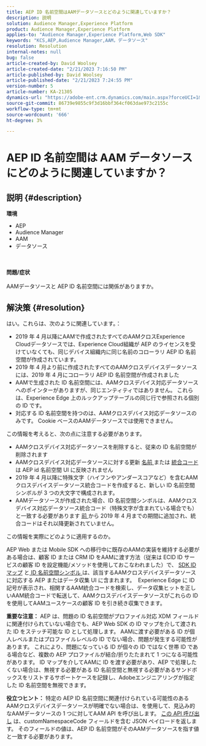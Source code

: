 ```yaml
---
title: AEP ID 名前空間はAAMデータソースとどのように関連していますか？
description: 説明
solution: Audience Manager,Experience Platform
product: Audience Manager,Experience Platform
applies-to: "Audience Manager,Experience Platform,Web SDK"
keywords: "KCS,AEP,Audience Manager,AAM，データソース"
resolution: Resolution
internal-notes: null
bug: false
article-created-by: David Woolsey
article-created-date: "2/21/2023 7:16:50 PM"
article-published-by: David Woolsey
article-published-date: "2/21/2023 7:24:55 PM"
version-number: 5
article-number: KA-21305
dynamics-url: "https://adobe-ent.crm.dynamics.com/main.aspx?forceUCI=1&pagetype=entityrecord&etn=knowledgearticle&id=56ef2348-1cb2-ed11-83fe-6045bd006e5a"
source-git-commit: 86739e9855c9f3d16bbf364cf063dae973c2155c
workflow-type: tm+mt
source-wordcount: '666'
ht-degree: 3%

---
```


# AEP ID 名前空間は AAM データソースにどのように関連していますか？

## 説明 {#description}

<b>環境</b>
- AEP
- Audience Manager
- AAM
- データソース

<br> <br><b>問題/症状</b><br> <br>AAMデータソースと AEP ID 名前空間には関係がありますか。

## 解決策 {#resolution}


はい。これらは、次のように関連しています。：

- 2019 年 4 月以降にAAMで作成されたすべてのAAMクロスExperience Cloudデータソースでは、Experience Cloud組織が AEP のライセンスを受けていなくても、同じデバイス組織内に同じ名前のコローラリ AEP ID 名前空間が作成されています。
- 2019 年 4 月より前に作成されたすべてのAAMクロスデバイスデータソースには、2019 年 4 月にコローラリ AEP ID 名前空間が作成されました
- AAMで生成された ID 名前空間には、AAMクロスデバイス対応データソースへのポインターがありますが、同じエンティティではありません。 これらは、Experience Edge 上のルックアップテーブルの同じ行で参照される個別の ID です。
- 対応する ID 名前空間を持つのは、AAMクロスデバイス対応データソースのみです。 Cookie ベースのAAMデータソースでは使用できません。


この情報を考えると、次の点に注意する必要があります。

- AAMクロスデバイス対応データソースを削除すると、従来の ID 名前空間が削除されます
- AAMクロスデバイス対応データソースに対する更新 <u>名前 </u>または <u>統合コード</u> は AEP id 名前空間 UI に反映されません
- 2019 年 4 月以降に特殊文字（ハイフンやアンダースコアなど）を含むAAMクロスデバイスデータソース統合コードを作成すると、新しい ID 名前空間シンボルが 3 つの大文字で構成されます。
- AAMデータソースが作成された場合、ID 名前空間シンボルは、AAMクロスデバイス対応データソース統合コード（特殊文字が含まれている場合でも）と一致する必要があります <u>前 </u>から 2019 年 4 月までの期間に追加され、統合コードはそれ以降更新されていません。


この情報を実際にどのように適用するのか。

AEP Web または Mobile SDK への移行中に既存のAAMの実装を維持する必要がある場合は、顧客 ID または CRM ID をAAMに渡す方法（従来は ECID ID サービスの顧客 ID を設定機能/メソッドを使用しておこなわれました）で、 [SDK ID マップ](https://experienceleague.adobe.com/docs/experience-platform/edge/identity/overview.html?lang=en) と<u> ID 名前空間シンボル </u>は、該当するAAMクロスデバイスデータソースに対応する AEP またはデータ収集 UI に含まれます。  Experience Edge に ID 記号が表示され、相関するAAM統合コードを検索し、データ収集ヒットを正しいAAM統合コードで転送して、AAMクロスデバイスデータソースがこれらの ID を使用してAAMユースケースの顧客 ID を引き続き収集できます。

<b>重要な注意：</b> AEP は、問題の ID 名前空間がプロファイル対応 XDM フィールドに関連付けられていない場合でも、AEP Web SDK の ID マップを介して渡された ID をステッチ可能な ID として処理します。 AAMに渡す必要がある ID が個人レベルまたはプロファイルレベルの ID でない場合、問題が発生する可能性があります。 これにより、問題になっている ID が個々の ID ではなく世帯 ID である場合など、複数の AEP プロファイルが結合/折りたたまれて 1 つになる可能性があります。 ID マップを介してAAMに ID を渡す必要があり、AEP で処理したくない場合は、無視する必要がある ID 名前空間と無視する必要があるサンドボックスをリストするサポートケースを記録し、Adobeエンジニアリングが指定した ID 名前空間を無視できます。

<b>役立つヒント：</b> 特定の AEP ID 名前空間に関連付けられている可能性のあるAAMクロスデバイスデータソースが明確でない場合は、を使用して、見込み的なAAMデータソースの 1 つに対してAAM API を呼び出します。 [この API 呼び出し](https://vhttps://bank.demdex.com/portal/swagger/index.html#/Data%20Source%20API/get_datasources__dataSourceId_) は、customNamespaceCode フィールドを含む JSON ペイロードを返します。 そのフィールドの値は、AEP ID 名前空間がそのAAMデータソースを指す値と一致する必要があります。



